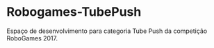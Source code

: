# Robogames-TubePush
Espaço de desenvolvimento para categoria Tube Push da competição RoboGames 2017.
